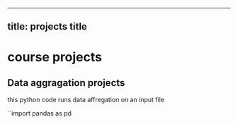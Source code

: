 
---
title: projects title
---

# course projects

## Data aggragation projects
this python code runs data affregation on an input file

``import pandas as pd


````
